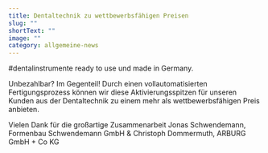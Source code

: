 ```yaml
---
title: Dentaltechnik zu wettbewerbsfähigen Preisen
slug: ""
shortText: ""
image: ""
category: allgemeine-news
---
```

\#dentalinstrumente ready to use und made in Germany.

Unbezahlbar? Im Gegenteil! Durch einen vollautomatisierten Fertigungsprozess können wir diese Aktivierungsspitzen für unseren Kunden aus der Dentaltechnik zu einem mehr als wettbewerbsfähigen Preis anbieten.

Vielen Dank für die großartige Zusammenarbeit Jonas Schwendemann, Formenbau Schwendemann GmbH & Christoph Dommermuth, ARBURG GmbH + Co KG
